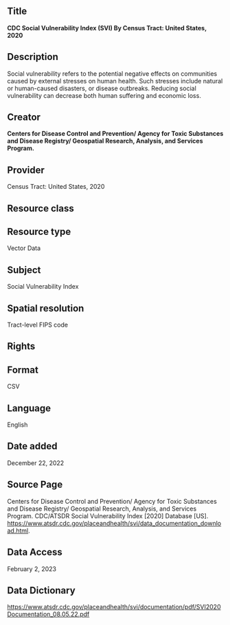 ## Title

**CDC Social Vulnerability Index (SVI) By Census Tract: United States, 2020**

## Description
Social vulnerability refers to the potential negative effects on communities caused by external stresses on human health. Such stresses include natural or human-caused disasters, or disease outbreaks. Reducing social vulnerability can decrease both human suffering and economic loss.

## Creator

**Centers for Disease Control and Prevention/ Agency for Toxic Substances and Disease Registry/ Geospatial Research, Analysis, and Services Program.**

## Provider
Census Tract: United States, 2020

## Resource class

## Resource type 
Vector Data

## Subject
Social Vulnerability Index

## Spatial resolution
Tract-level FIPS code 

## Rights

## Format
CSV

## Language
English

## Date added
December 22, 2022

## Source Page
Centers for Disease Control and Prevention/ Agency for Toxic Substances and Disease Registry/ Geospatial Research, Analysis, and Services Program. CDC/ATSDR Social Vulnerability Index [2020] Database [US]. https://www.atsdr.cdc.gov/placeandhealth/svi/data_documentation_download.html.

## Data Access
February 2, 2023

## Data Dictionary
https://www.atsdr.cdc.gov/placeandhealth/svi/documentation/pdf/SVI2020Documentation_08.05.22.pdf
